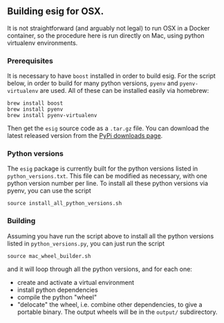 ## Building esig for OSX.

It is not straightforward (and arguably not legal) to run OSX in a Docker
container, so the procedure here is run directly on Mac, using
python virtualenv environments.

### Prerequisites

It is necessary to have ```boost``` installed in order to build esig.
For the script below, in order to build for many python versions, ```pyenv```
and ```pyenv-virtualenv``` are used.  All of these can be installed easily
via homebrew:

```
brew install boost
brew install pyenv
brew install pyenv-virtualenv
```

Then get the ```esig``` source code as a ```.tar.gz``` file.  You can download
the latest released version from the [PyPi downloads page](https://pypi.org/project/esig/#files).

### Python versions

The ```esig``` package is currently built for the python versions listed in
```python_versions.txt```.  This file can be modified as necessary, with
one python version number per line.
To install all these python versions via pyenv, you can use the script
```
source install_all_python_versions.sh
```

### Building

Assuming you have run the script above to install all the python versions
listed in ```python_versions.py```, you can just run the script
```
source mac_wheel_builder.sh
```
and it will loop through all the python versions, and for each one:
 * create and activate a
virtual environment
 * install python dependencies
 * compile the python "wheel"
 * "delocate" the wheel, i.e. combine other dependencies, to give a portable binary.
The output wheels will be in the ```output/``` subdirectory.

